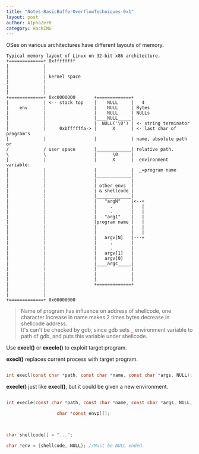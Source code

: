 ```yaml
---
title: "Notes-BasicBufferOverflowTechniques-0x1"
layout: post
author: A1phaZer0
category: HackING
---
```


OSes on various architectures have different layouts of memory.
<!--more-->

```
Typical memory layout of Linux on 32-bit x86 architecture.
+=============+ 0xffffffff
|             |
|             |
|             | kernel space
|             |
|             |
|             |
+=============+ 0xc0000000       +=============+
|             | <-- stack top    |    NULL     |   4
|    env      |                  |    NULL     | Bytes
|             |                  |    NULL     | NULLs
|             |                  |____NULL_____|
|             |                  |  NULL('\0') | <- string terminator
|             |     0xbffffffa-> |      X      | <- last char of program's
|             |                  |             | name, absolute path or 
/             / user space       |_____________| relative path.
\             \                  |      \0     |
|             |                  |      X      |  environment variable:
|             |                  |             |  _=program name
|             |                  |_____________|
|             |                  |             |
|             |                  | other envs  |
|             |                  | & shellcode |
|             |                  |_____________|
|             |                  |   "argN"    |<--+
|             |                  |     .       |   |
|             |                  |     .       |   |
|             |                  |   "arg1"    |   |
|             |                  |program name |   |
|             |                  |             |   |
|             |                  |             |   |
|             |                  |   argv[N]   |---+
|             |                  |     .       |
|             |                  |     .       |
|             |                  |   argv[1]   |
|             |                  |   argv[0]   |
|             |                  |____argc_____|
|             |                  |             |
|             |                  |             |
|             |                  |             |
|             |                  +=============+
|             |
|             |
+=============+ 0x00000000
```
>Name of program has influence on address of shellcode, one character increase in
name makes 2 times bytes decrease in shellcode address.  
>It's can't be checked by gdb, since gdb sets <span style="color:red">**_**</span> environment variable to path
of gdb, and puts this variable under shellcode.

Use **execl()** or **execle()** to exploit target program.  

**execl()** replaces current process with target program.

```c

int execl(const char *path, const char *name, const char *args, NULL);

```

**execle()** just like **execl()**, but it could be given a new environment.

```c

int execle(const char *path, const char *name, const char *args, NULL,  

		           char *const envp[]);

           

char shellcode[] = "...";

char *env = {shellcode, NULL}; //Must be NULL ended.

```
